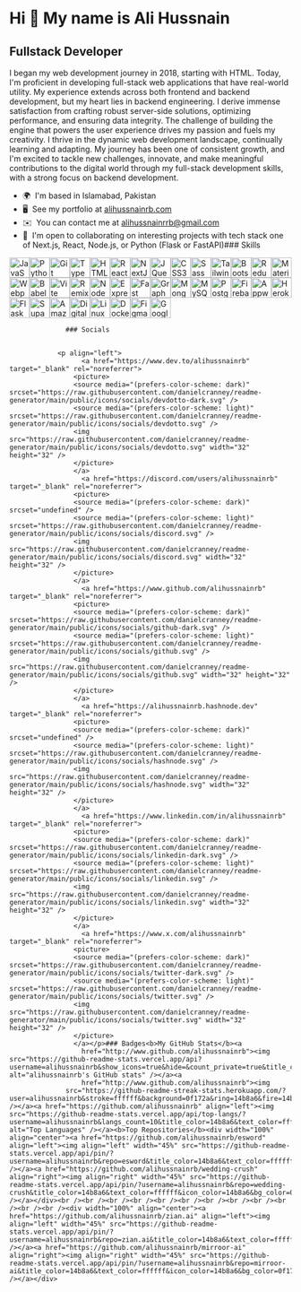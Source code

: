 Hi 👋 My name is Ali Hussnain
=============================

Fullstack Developer
-------------------

I began my web development journey in 2018, starting with HTML. Today, I'm proficient in developing full-stack web applications that have real-world utility. My experience extends across both frontend and backend development, but my heart lies in backend engineering. I derive immense satisfaction from crafting robust server-side solutions, optimizing performance, and ensuring data integrity. The challenge of building the engine that powers the user experience drives my passion and fuels my creativity. I thrive in the dynamic web development landscape, continually learning and adapting. My journey has been one of consistent growth, and I'm excited to tackle new challenges, innovate, and make meaningful contributions to the digital world through my full-stack development skills, with a strong focus on backend development.

*   🌍  I'm based in Islamabad, Pakistan
*   🖥️  See my portfolio at [alihussnainrb.com](http://www.alihussnainrb.com)
*   ✉️  You can contact me at [alihussnainrrb@gmail.com](mailto:alihussnainrrb@gmail.com)
*   🤝  I'm open to collaborating on interesting projects with tech stack one of Next.js, React, Node.js, or Python (Flask or FastAPI)### Skills 
<p align="left">
<a href="https://developer.mozilla.org/en-US/docs/Web/JavaScript" target="_blank" rel="noreferrer"><img src="https://raw.githubusercontent.com/danielcranney/readme-generator/main/public/icons/skills/javascript-colored.svg" width="36" height="36" alt="JavaScript" /></a><a href="https://www.python.org/" target="_blank" rel="noreferrer"><img src="https://raw.githubusercontent.com/danielcranney/readme-generator/main/public/icons/skills/python-colored.svg" width="36" height="36" alt="Python" /></a><a href="https://git-scm.com/" target="_blank" rel="noreferrer"><img src="https://raw.githubusercontent.com/danielcranney/readme-generator/main/public/icons/skills/git-colored.svg" width="36" height="36" alt="Git" /></a><a href="https://www.typescriptlang.org/" target="_blank" rel="noreferrer"><img src="https://raw.githubusercontent.com/danielcranney/readme-generator/main/public/icons/skills/typescript-colored.svg" width="36" height="36" alt="TypeScript" /></a><a href="https://developer.mozilla.org/en-US/docs/Glossary/HTML5" target="_blank" rel="noreferrer"><img src="https://raw.githubusercontent.com/danielcranney/readme-generator/main/public/icons/skills/html5-colored.svg" width="36" height="36" alt="HTML5" /></a><a href="https://reactjs.org/" target="_blank" rel="noreferrer"><img src="https://raw.githubusercontent.com/danielcranney/readme-generator/main/public/icons/skills/react-colored.svg" width="36" height="36" alt="React" /></a><a href="https://nextjs.org/docs" target="_blank" rel="noreferrer"><img src="https://raw.githubusercontent.com/danielcranney/readme-generator/main/public/icons/skills/nextjs-colored.svg" width="36" height="36" alt="NextJs" /></a><a href="https://jquery.com/" target="_blank" rel="noreferrer"><img src="https://raw.githubusercontent.com/danielcranney/readme-generator/main/public/icons/skills/jquery-colored.svg" width="36" height="36" alt="JQuery" /></a><a href="https://www.w3.org/TR/CSS/#css" target="_blank" rel="noreferrer"><img src="https://raw.githubusercontent.com/danielcranney/readme-generator/main/public/icons/skills/css3-colored.svg" width="36" height="36" alt="CSS3" /></a><a href="https://sass-lang.com/" target="_blank" rel="noreferrer"><img src="https://raw.githubusercontent.com/danielcranney/readme-generator/main/public/icons/skills/sass-colored.svg" width="36" height="36" alt="Sass" /></a><a href="https://tailwindcss.com/" target="_blank" rel="noreferrer"><img src="https://raw.githubusercontent.com/danielcranney/readme-generator/main/public/icons/skills/tailwindcss-colored.svg" width="36" height="36" alt="TailwindCSS" /></a><a href="https://getbootstrap.com/" target="_blank" rel="noreferrer"><img src="https://raw.githubusercontent.com/danielcranney/readme-generator/main/public/icons/skills/bootstrap-colored.svg" width="36" height="36" alt="Bootstrap" /></a><a href="https://redux.js.org/" target="_blank" rel="noreferrer"><img src="https://raw.githubusercontent.com/danielcranney/readme-generator/main/public/icons/skills/redux-colored.svg" width="36" height="36" alt="Redux" /></a><a href="https://mui.com/" target="_blank" rel="noreferrer"><img src="https://raw.githubusercontent.com/danielcranney/readme-generator/main/public/icons/skills/materialui-colored.svg" width="36" height="36" alt="Material UI" /></a><a href="https://webpack.js.org/" target="_blank" rel="noreferrer"><img src="https://raw.githubusercontent.com/danielcranney/readme-generator/main/public/icons/skills/webpack-colored.svg" width="36" height="36" alt="Webpack" /></a><a href="https://babeljs.io/" target="_blank" rel="noreferrer"><img src="https://raw.githubusercontent.com/danielcranney/readme-generator/main/public/icons/skills/babel-colored.svg" width="36" height="36" alt="Babel" /></a><a href="https://vitejs.dev/" target="_blank" rel="noreferrer"><img src="https://raw.githubusercontent.com/danielcranney/readme-generator/main/public/icons/skills/vite-colored.svg" width="36" height="36" alt="Vite" /></a><a href="https://remix.run/" target="_blank" rel="noreferrer"><img src="https://raw.githubusercontent.com/danielcranney/readme-generator/main/public/icons/skills/remix-colored.svg" width="36" height="36" alt="Remix" /></a><a href="https://nodejs.org/en/" target="_blank" rel="noreferrer"><img src="https://raw.githubusercontent.com/danielcranney/readme-generator/main/public/icons/skills/nodejs-colored.svg" width="36" height="36" alt="NodeJS" /></a><a href="https://expressjs.com/" target="_blank" rel="noreferrer"><img src="https://raw.githubusercontent.com/danielcranney/readme-generator/main/public/icons/skills/express-colored.svg" width="36" height="36" alt="Express" /></a><a href="https://fastapi.tiangolo.com/" target="_blank" rel="noreferrer"><img src="https://raw.githubusercontent.com/danielcranney/readme-generator/main/public/icons/skills/fastapi-colored.svg" width="36" height="36" alt="Fast API" /></a><a href="https://graphql.org/" target="_blank" rel="noreferrer"><img src="https://raw.githubusercontent.com/danielcranney/readme-generator/main/public/icons/skills/graphql-colored.svg" width="36" height="36" alt="GraphQL" /></a><a href="https://www.mongodb.com/" target="_blank" rel="noreferrer"><img src="https://raw.githubusercontent.com/danielcranney/readme-generator/main/public/icons/skills/mongodb-colored.svg" width="36" height="36" alt="MongoDB" /></a><a href="https://www.mysql.com/" target="_blank" rel="noreferrer"><img src="https://raw.githubusercontent.com/danielcranney/readme-generator/main/public/icons/skills/mysql-colored.svg" width="36" height="36" alt="MySQL" /></a><a href="https://www.postgresql.org/" target="_blank" rel="noreferrer"><img src="https://raw.githubusercontent.com/danielcranney/readme-generator/main/public/icons/skills/postgresql-colored.svg" width="36" height="36" alt="PostgreSQL" /></a><a href="https://firebase.google.com/" target="_blank" rel="noreferrer"><img src="https://raw.githubusercontent.com/danielcranney/readme-generator/main/public/icons/skills/firebase-colored.svg" width="36" height="36" alt="Firebase" /></a><a href="https://appwrite.io/" target="_blank" rel="noreferrer"><img src="https://raw.githubusercontent.com/danielcranney/readme-generator/main/public/icons/skills/appwrite-colored.svg" width="36" height="36" alt="Appwrite" /></a><a href="https://www.heroku.com/" target="_blank" rel="noreferrer"><img src="https://raw.githubusercontent.com/danielcranney/readme-generator/main/public/icons/skills/heroku-colored.svg" width="36" height="36" alt="Heroku" /></a><a href="https://flask.palletsprojects.com/en/2.0.x/" target="_blank" rel="noreferrer"><img src="https://raw.githubusercontent.com/danielcranney/readme-generator/main/public/icons/skills/flask-colored.svg" width="36" height="36" alt="Flask" /></a><a href="https://supabase.io/" target="_blank" rel="noreferrer"><img src="https://raw.githubusercontent.com/danielcranney/readme-generator/main/public/icons/skills/supabase-colored.svg" width="36" height="36" alt="Supabase" /></a><a href="https://aws.amazon.com" target="_blank" rel="noreferrer"><img src="https://raw.githubusercontent.com/danielcranney/readme-generator/main/public/icons/skills/aws-colored.svg" width="36" height="36" alt="Amazon Web Services" /></a><a href="https://www.digitalocean.com" target="_blank" rel="noreferrer"><img src="https://raw.githubusercontent.com/danielcranney/readme-generator/main/public/icons/skills/digitalocean-colored.svg" width="36" height="36" alt="Digital Ocean" /></a><a href="https://www.linux.org" target="_blank" rel="noreferrer"><img src="https://raw.githubusercontent.com/danielcranney/readme-generator/main/public/icons/skills/linux-colored.svg" width="36" height="36" alt="Linux" /></a><a href="https://www.docker.com/" target="_blank" rel="noreferrer"><img src="https://raw.githubusercontent.com/danielcranney/readme-generator/main/public/icons/skills/docker-colored.svg" width="36" height="36" alt="Docker" /></a><a href="https://www.figma.com/" target="_blank" rel="noreferrer"><img src="https://raw.githubusercontent.com/danielcranney/readme-generator/main/public/icons/skills/figma-colored.svg" width="36" height="36" alt="Figma" /></a><a href="https://cloud.google.com/" target="_blank" rel="noreferrer"><img src="https://raw.githubusercontent.com/danielcranney/readme-generator/main/public/icons/skills/googlecloud-colored.svg" width="36" height="36" alt="Google Cloud" /></a>
                    </p>
                    
                  ### Socials
                  
                  
                <p align="left">
                      <a href="https://www.dev.to/alihussnainrb" target="_blank" rel="noreferrer">
                    <picture>
                    <source media="(prefers-color-scheme: dark)" srcset="https://raw.githubusercontent.com/danielcranney/readme-generator/main/public/icons/socials/devdotto-dark.svg" />
                    <source media="(prefers-color-scheme: light)" srcset="https://raw.githubusercontent.com/danielcranney/readme-generator/main/public/icons/socials/devdotto.svg" />
                    <img src="https://raw.githubusercontent.com/danielcranney/readme-generator/main/public/icons/socials/devdotto.svg" width="32" height="32" />
                    </picture>
                    </a>
                      <a href="https://discord.com/users/alihussnainrb" target="_blank" rel="noreferrer">
                    <picture>
                    <source media="(prefers-color-scheme: dark)" srcset="undefined" />
                    <source media="(prefers-color-scheme: light)" srcset="https://raw.githubusercontent.com/danielcranney/readme-generator/main/public/icons/socials/discord.svg" />
                    <img src="https://raw.githubusercontent.com/danielcranney/readme-generator/main/public/icons/socials/discord.svg" width="32" height="32" />
                    </picture>
                    </a>
                      <a href="https://www.github.com/alihussnainrb" target="_blank" rel="noreferrer">
                    <picture>
                    <source media="(prefers-color-scheme: dark)" srcset="https://raw.githubusercontent.com/danielcranney/readme-generator/main/public/icons/socials/github-dark.svg" />
                    <source media="(prefers-color-scheme: light)" srcset="https://raw.githubusercontent.com/danielcranney/readme-generator/main/public/icons/socials/github.svg" />
                    <img src="https://raw.githubusercontent.com/danielcranney/readme-generator/main/public/icons/socials/github.svg" width="32" height="32" />
                    </picture>
                    </a>
                      <a href="https://alihussnainrb.hashnode.dev" target="_blank" rel="noreferrer">
                    <picture>
                    <source media="(prefers-color-scheme: dark)" srcset="undefined" />
                    <source media="(prefers-color-scheme: light)" srcset="https://raw.githubusercontent.com/danielcranney/readme-generator/main/public/icons/socials/hashnode.svg" />
                    <img src="https://raw.githubusercontent.com/danielcranney/readme-generator/main/public/icons/socials/hashnode.svg" width="32" height="32" />
                    </picture>
                    </a>
                      <a href="https://www.linkedin.com/in/alihussnainrb" target="_blank" rel="noreferrer">
                    <picture>
                    <source media="(prefers-color-scheme: dark)" srcset="https://raw.githubusercontent.com/danielcranney/readme-generator/main/public/icons/socials/linkedin-dark.svg" />
                    <source media="(prefers-color-scheme: light)" srcset="https://raw.githubusercontent.com/danielcranney/readme-generator/main/public/icons/socials/linkedin.svg" />
                    <img src="https://raw.githubusercontent.com/danielcranney/readme-generator/main/public/icons/socials/linkedin.svg" width="32" height="32" />
                    </picture>
                    </a>
                      <a href="https://www.x.com/alihussnainrb" target="_blank" rel="noreferrer">
                    <picture>
                    <source media="(prefers-color-scheme: dark)" srcset="https://raw.githubusercontent.com/danielcranney/readme-generator/main/public/icons/socials/twitter-dark.svg" />
                    <source media="(prefers-color-scheme: light)" srcset="https://raw.githubusercontent.com/danielcranney/readme-generator/main/public/icons/socials/twitter.svg" />
                    <img src="https://raw.githubusercontent.com/danielcranney/readme-generator/main/public/icons/socials/twitter.svg" width="32" height="32" />
                    </picture>
                    </a></p>### Badges<b>My GitHub Stats</b><a
                      href="http://www.github.com/alihussnainrb"><img src="https://github-readme-stats.vercel.app/api?username=alihussnainrb&show_icons=true&hide=&count_private=true&title_color=14b8a6&text_color=ffffff&icon_color=14b8a6&bg_color=0f172a&hide_border=true&show_icons=true" alt="alihussnainrb's GitHub stats" /></a><a
                      href="http://www.github.com/alihussnainrb"><img
                  src="https://github-readme-streak-stats.herokuapp.com/?user=alihussnainrb&stroke=ffffff&background=0f172a&ring=14b8a6&fire=14b8a6&currStreakNum=ffffff&currStreakLabel=14b8a6&sideNums=ffffff&sideLabels=ffffff&dates=ffffff&hide_border=true" /></a><a href="https://github.com/alihussnainrb" align="left"><img src="https://github-readme-stats.vercel.app/api/top-langs/?username=alihussnainrb&langs_count=10&title_color=14b8a6&text_color=ffffff&icon_color=14b8a6&bg_color=0f172a&hide_border=true&locale=en&custom_title=Top%20%Languages" alt="Top Languages" /></a><b>Top Repositories</b><div width="100%" align="center"><a href="https://github.com/alihussnainrb/esword" align="left"><img align="left" width="45%" src="https://github-readme-stats.vercel.app/api/pin/?username=alihussnainrb&repo=esword&title_color=14b8a6&text_color=ffffff&icon_color=14b8a6&bg_color=0f172a&hide_border=true&locale=en" /></a><a href="https://github.com/alihussnainrb/wedding-crush" align="right"><img align="right" width="45%" src="https://github-readme-stats.vercel.app/api/pin/?username=alihussnainrb&repo=wedding-crush&title_color=14b8a6&text_color=ffffff&icon_color=14b8a6&bg_color=0f172a&hide_border=true&locale=en" /></a></div><br /><br /><br /><br /><br /><br /><br /><br /><br /><br /><br /><br /><div width="100%" align="center"><a href="https://github.com/alihussnainrb/zian.ai" align="left"><img align="left" width="45%" src="https://github-readme-stats.vercel.app/api/pin/?username=alihussnainrb&repo=zian.ai&title_color=14b8a6&text_color=ffffff&icon_color=14b8a6&bg_color=0f172a&hide_border=true&locale=en" /></a><a href="https://github.com/alihussnainrb/mirroor-ai" align="right"><img align="right" width="45%" src="https://github-readme-stats.vercel.app/api/pin/?username=alihussnainrb&repo=mirroor-ai&title_color=14b8a6&text_color=ffffff&icon_color=14b8a6&bg_color=0f172a&hide_border=true&locale=en" /></a></div>
